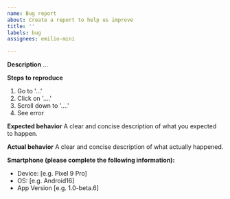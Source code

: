 ```yaml
---
name: Bug report
about: Create a report to help us improve
title: ''
labels: bug
assignees: emilio-mini

---
```


**Description**
...

**Steps to reproduce**
1. Go to '...'
2. Click on '....'
3. Scroll down to '....'
4. See error

**Expected behavior**
A clear and concise description of what you expected to happen.

**Actual behavior**
A clear and concise description of what  actually happened.

**Smartphone (please complete the following information):**
 - Device: [e.g. Pixel 9 Pro]
 - OS: [e.g. Android16]
 - App Version [e.g. 1.0-beta.6]
